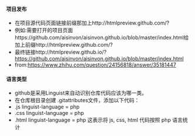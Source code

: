 #### 项目发布
* 在项目源代码页面链接前缀那加上http://htmlpreview.github.com/?
* 例如:需要打开的项目页面https://github.com/aisinvon/aisinvon.github.io/blob/master/index.html给加上前缀http://htmlpreview.github.com/?
* 最终链接http://htmlpreview.github.io/?https://github.com/aisinvon/aisinvon.github.io/blob/master/index.html
* from:https://www.zhihu.com/question/24156818/answer/35181447

#### 语言类型
* github是采用Linguist来自动识别仓库代码应该为哪一类。
* 在仓库根目录创建 .gitattributes文件，添加以下代码：
* .js linguist-language = php
* .css linguist-language = php
* .html linguist-language = php
这表示将 js, css, html 代码按照 php 语言统计

